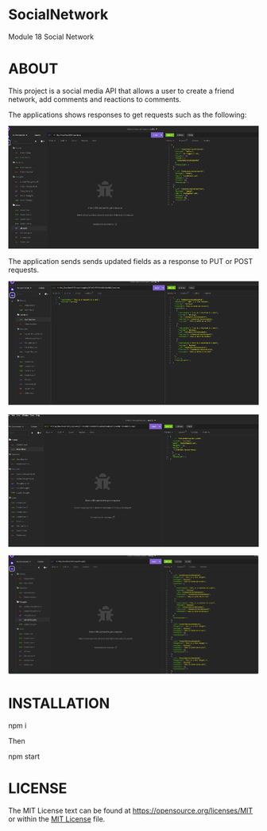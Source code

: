 # SocialNetwork

Module 18 Social Network

# ABOUT

This project is a social media API that allows a user to create a friend network, add comments and reactions to comments.

The applications shows responses to get requests such as the following:

![Insomnia 1](./Assets/Insomnia1.png)

The application sends sends updated fields as a response to PUT or POST requests.

![Insomnia 2](./Assets/Insomnia2.png)

![Insomnia 3](./Assets/Insomnia3.png)

![Insomnia 4](./Assets/Insomnia4.png)

# INSTALLATION

npm i

Then

npm start

# LICENSE

The MIT License text can be found at https://opensource.org/licenses/MIT or within the <a href="./LICENSE">MIT License</a> file.
